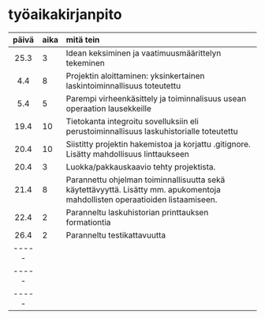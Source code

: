 # työaikakirjanpito

| päivä | aika | mitä tein  |
| :----:|:-----| :-----|
| 25.3  |  3   | Idean keksiminen ja vaatimuusmäärittelyn tekeminen |
| 4.4   |  8   | Projektin aloittaminen: yksinkertainen laskintoiminnallisuus toteutettu |
| 5.4   |  5   | Parempi virheenkäsittely ja toiminnalisuus usean operaation lausekkeille |
| 19.4  |  10  | Tietokanta integroitu sovelluksiin eli perustoiminnallisuus laskuhistorialle toteutettu |
| 20.4  |  10  | Siistitty projektin hakemistoa ja korjattu .gitignore. Lisätty mahdollisuus linttaukseen |
| 20.4  |  3   | Luokka/pakkauskaavio tehty projektista. |
| 21.4  |  8   | Parannettu ohjelman toiminnallisuutta sekä käytettävyyttä. Lisätty mm. apukomentoja mahdollisten operaatioiden listaamiseen. |
| 22.4  |  2   | Paranneltu laskuhistorian printtauksen formationtia |
| 26.4 |  2    | Paranneltu testikattavuutta |
| ----- |      |  |
| ----- |      |  |
| ----- |      |  | 
